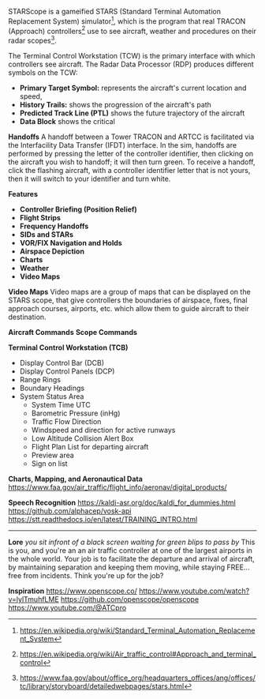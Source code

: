STARScope is a gameified STARS (Standard Terminal Automation Replacement System) simulator[^stars], which is the program that real TRACON (Approach) controllers[^tracon] use to see aircraft, weather and procedures on their radar scopes[^stars_faa].

The Terminal Control Workstation (TCW) is the primary interface with which controllers see aircraft. The Radar Data Processor (RDP) produces different symbols on the TCW:
- **Primary Target Symbol:** represents the aircraft's current location and speed, 
- **History Trails:** shows the progression of the aircraft's path
- **Predicted Track Line (PTL)** shows the future trajectory of the aircraft
- **Data Block** shows the critical 

<!-- Beacon Target Symbol: tells information about current aircraft, such as flight information (idk what that means) -->

**Handoffs**
A handoff between a Tower TRACON and ARTCC is facilitated via the Interfacility Data Transfer (IFDT) interface.
In the sim, handoffs are performed by pressing the letter of the controller identifier, then clicking on the aircraft you wish to handoff; it will then turn green.
To receive a handoff, click the flashing aircraft, with a controller identifier letter that is not yours, then it will switch to your identifier and turn white.


**Features**
- **Controller Briefing (Position Relief)**
- **Flight Strips**
- **Frequency Handoffs**
- **SIDs and STARs**
- **VOR/FIX Navigation and Holds**
- **Airspace Depiction**
- **Charts**
- **Weather**
- **Video Maps**

**Video Maps**
Video maps are a group of maps that can be displayed on the STARS scope, that give controllers the boundaries of airspace, fixes, final approach courses, airports, etc. which allow them to guide aircraft to their destination.
[^video_map]: https://www.reddit.com/r/ATC/comments/n03k8i

**Aircraft Commands**
**Scope Commands**

**Terminal Control Workstation (TCB)**
- Display Control Bar (DCB)
- Display Control Panels (DCP)
- Range Rings
- Boundary Headings
- System Status Area
  - System Time UTC
  - Barometric Pressure (inHg)
  - Traffic Flow Direction
  - Windspeed and direction for active runways
  - Low Altitude Collision Alert Box
  - Flight Plan List for departing aircraft
  - Preview area
  - Sign on list


**Charts, Mapping, and Aeronautical Data**
https://www.faa.gov/air_traffic/flight_info/aeronav/digital_products/

**Speech Recognition**
https://kaldi-asr.org/doc/kaldi_for_dummies.html
https://github.com/alphacep/vosk-api
https://stt.readthedocs.io/en/latest/TRAINING_INTRO.html

---

**Lore**
*you sit infront of a black screen waiting for green blips to pass by*
This is you, and you're an an air traffic controller at one of the largest airports in the whole world. Your job is to facilitate the departure and arrival of aircraft, by maintaining separation and keeping them moving, while staying FREE... free from incidents. Think you're up for the job?

**Inspiration**
https://www.openscope.co/
https://www.youtube.com/watch?v=lylTmuhfLME
https://github.com/openscope/openscope
https://www.youtube.com/@ATCpro


[^stars]: https://en.wikipedia.org/wiki/Standard_Terminal_Automation_Replacement_System
[^tracon]: https://en.wikipedia.org/wiki/Air_traffic_control#Approach_and_terminal_control
[^stars_faa]: https://www.faa.gov/about/office_org/headquarters_offices/ang/offices/tc/library/storyboard/detailedwebpages/stars.html
[^datablock_colors]: https://www.researchgate.net/figure/STARS-Datablock-Format_fig1_235057250
[^datablock_format]: https://www.aircraftspruce.ca/catalog/pdf/ADS-B%20Guide_JFerrera.pdf]
[^datablock_lines]: https://www.researchgate.net/figure/Four-data-block-types-Each-data-block-varied-in-the-number-of-lines-on-the-base-layer_fig2_237445953
[^handoff]: https://www.faa.gov/air_traffic/publications/atpubs/atc_html/chap5_section_4.html